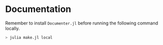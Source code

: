 # Documentation

Remember to install `Documenter.jl` before running the following command locally.

```sh
> julia make.jl local
```